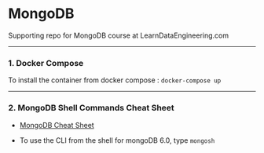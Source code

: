 # MongoDB
Supporting repo for MongoDB course at LearnDataEngineering.com

---
### 1. Docker Compose
To install the container from docker compose :
`docker-compose up`

---

### 2. MongoDB Shell Commands Cheat Sheet

- [MongoDB Cheat Sheet](https://gist.github.com/michaeltreat/d3bdc989b54cff969df86484e091fd0c)

- To use the CLI from the shell for mongoDB 6.0, type `mongosh` 
